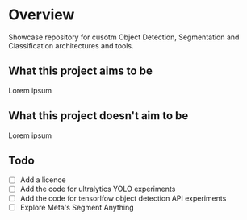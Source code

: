 # Overview

Showcase repository for cusotm Object Detection, Segmentation and Classification architectures and tools.

## What this project aims to be

Lorem ipsum

## What this project doesn't aim to be

Lorem ipsum

## Todo

- [ ] Add a licence
- [ ] Add the code for ultralytics YOLO experiments
- [ ] Add the code for tensorlfow object detection API experiments
- [ ] Explore Meta's Segment Anything
